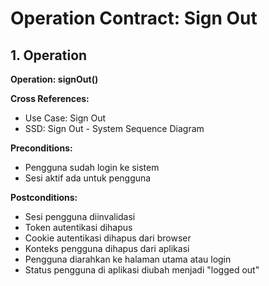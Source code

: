 # Operation Contract: Sign Out

## 1. Operation
**Operation: signOut()**

**Cross References:**
- Use Case: Sign Out
- SSD: Sign Out - System Sequence Diagram

**Preconditions:**
- Pengguna sudah login ke sistem
- Sesi aktif ada untuk pengguna

**Postconditions:**
- Sesi pengguna diinvalidasi
- Token autentikasi dihapus
- Cookie autentikasi dihapus dari browser
- Konteks pengguna dihapus dari aplikasi
- Pengguna diarahkan ke halaman utama atau login
- Status pengguna di aplikasi diubah menjadi "logged out"
